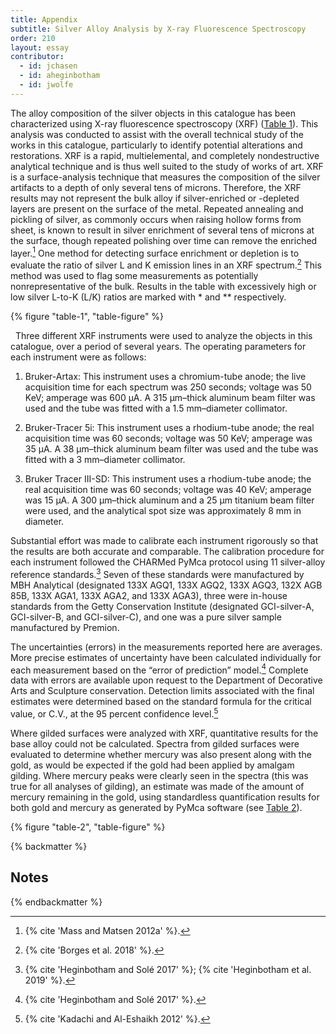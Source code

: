 ```yaml
---
title: Appendix
subtitle: Silver Alloy Analysis by X-ray Fluorescence Spectroscopy
order: 210
layout: essay
contributor:
  - id: jchasen
  - id: aheginbotham
  - id: jwolfe
---
```


The alloy composition of the silver objects in this catalogue has been characterized using X-ray fluorescence spectroscopy (XRF) ([Table 1](#table-1)). This analysis was conducted to assist with the overall technical study of the works in this catalogue, particularly to identify potential alterations and restorations. XRF is a rapid, multielemental, and completely nondestructive analytical technique and is thus well suited to the study of works of art. XRF is a surface-analysis technique that measures the composition of the silver artifacts to a depth of only several tens of microns. Therefore, the XRF results may not represent the bulk alloy if silver-enriched or -depleted layers are present on the surface of the metal. Repeated annealing and pickling of silver, as commonly occurs when raising hollow forms from sheet, is known to result in silver enrichment of several tens of microns at the surface, though repeated polishing over time can remove the enriched layer.[^1] One method for detecting surface enrichment or depletion is to evaluate the ratio of silver L and K emission lines in an XRF spectrum.[^2] This method was used to flag some measurements as potentially nonrepresentative of the bulk. Results in the table with excessively high or low silver L-to-K (L/K) ratios are marked with \* and \*\* respectively.

{% figure "table-1", "table-figure" %}

  Three different XRF instruments were used to analyze the objects in this catalogue, over a period of several years. The operating parameters for each instrument were as follows:

1)  Bruker-Artax: This instrument uses a chromium-tube anode; the live acquisition time for each spectrum was 250 seconds; voltage was 50 KeV; amperage was 600 µA. A 315 µm–thick aluminum beam filter was used and the tube was fitted with a 1.5 mm–diameter collimator.

2)  Bruker-Tracer 5i: This instrument uses a rhodium-tube anode; the real acquisition time was 60 seconds; voltage was 50 KeV; amperage was 35 µA. A 38 µm–thick aluminum beam filter was used and the tube was fitted with a 3 mm–diameter collimator.

3)  Bruker Tracer III-SD: This instrument uses a rhodium-tube anode; the real acquisition time was 60 seconds; voltage was 40 KeV; amperage was 15 µA. A 300 µm–thick aluminum and a 25 µm titanium beam filter were used, and the analytical spot size was approximately 8 mm in diameter.

Substantial effort was made to calibrate each instrument rigorously so that the results are both accurate and comparable. The calibration procedure for each instrument followed the CHARMed PyMca protocol using 11 silver-alloy reference standards.[^3] Seven of these standards were manufactured by MBH Analytical (designated 133X AGQ1, 133X AGQ2, 133X AGQ3, 132X AGB 85B, 133X AGA1, 133X AGA2, and 133X AGA3), three were in-house standards from the Getty Conservation Institute (designated GCI-silver-A, GCI-silver-B, and GCI-silver-C), and one was a pure silver sample manufactured by Premion.  

The uncertainties (errors) in the measurements reported here are averages. More precise estimates of uncertainty have been calculated individually for each measurement based on the “error of prediction” model.[^4] Complete data with errors are available upon request to the Department of Decorative Arts and Sculpture conservation. Detection limits associated with the final estimates were determined based on the standard formula for the critical value, or C.V., at the 95 percent confidence level.[^5]  

Where gilded surfaces were analyzed with XRF, quantitative results for the base alloy could not be calculated. Spectra from gilded surfaces were evaluated to determine whether mercury was also present along with the gold, as would be expected if the gold had been applied by amalgam gilding. Where mercury peaks were clearly seen in the spectra (this was true for all analyses of gilding), an estimate was made of the amount of mercury remaining in the gold, using standardless quantification results for both gold and mercury as generated by PyMca software (see [Table 2](#table-2)).

{% figure "table-2", "table-figure" %}

{% backmatter %}

## Notes

{% endbackmatter %}

[^1]: {% cite 'Mass and Matsen 2012a' %}.

[^2]: {% cite 'Borges et al. 2018' %}.

[^3]: {% cite 'Heginbotham and Solé 2017' %}; {% cite 'Heginbotham et al. 2019' %}.

[^4]: {% cite 'Heginbotham and Solé 2017' %}.

[^5]: {% cite 'Kadachi and Al-Eshaikh 2012' %}.
